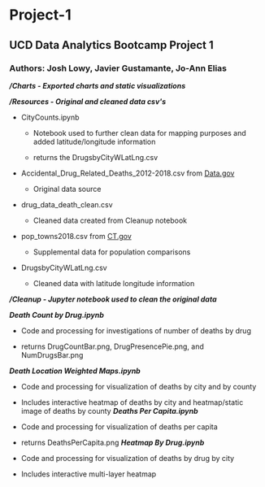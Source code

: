 # Project-1
## UCD Data Analytics Bootcamp Project 1

### Authors: Josh Lowy, Javier Gustamante, Jo-Ann Elias

***/Charts - Exported charts and static visualizations***

***/Resources - Original and cleaned data csv's***
   
   - CityCounts.ipynb
    
      - Notebook used to further clean data for mapping purposes and added latitude/longitude information
        
      - returns the DrugsbyCityWLatLng.csv
        
   - Accidental_Drug_Related_Deaths_2012-2018.csv from [Data.gov](https://catalog.data.gov/dataset/accidental-drug-related-deaths-january-2012-sept-2015)
    
      - Original data source
        
   - drug_data_death_clean.csv
    
      - Cleaned data created from Cleanup notebook
        
   - pop_towns2018.csv from [CT.gov](https://portal.ct.gov/DPH/Health-Information-Systems--Reporting/Population/Annual-Town-and-County-Population-for-Connecticut)
    
      - Supplemental data for population comparisons
        
   - DrugsbyCityWLatLng.csv
    
      - Cleaned data with latitude longitude information
        
***/Cleanup - Jupyter notebook used to clean the original data***

***Death Count by Drug.ipynb***
   - Code and processing for investigations of number of deaths by drug
    
   - returns DrugCountBar.png, DrugPresencePie.png, and NumDrugsBar.png
    
***Death Location Weighted Maps.ipynb***
   - Code and processing for visualization of deaths by city and by county
    
   - Includes interactive heatmap of deaths by city and heatmap/static image of deaths by county
***Deaths Per Capita.ipynb***
   - Code and processing for visualization of deaths per capita
    
   - returns DeathsPerCapita.png
***Heatmap By Drug.ipynb***
   - Code and processing for visualization of deaths by drug by city
    
   - Includes interactive multi-layer heatmap
